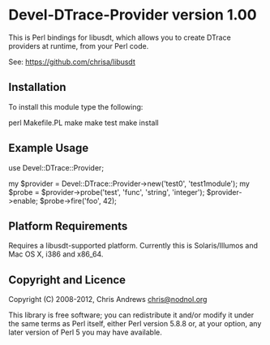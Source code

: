 Devel-DTrace-Provider version 1.00
==================================

This is Perl bindings for libusdt, which allows you to create DTrace
providers at runtime, from your Perl code.

See: https://github.com/chrisa/libusdt

Installation
------------

To install this module type the following:

   perl Makefile.PL
   make
   make test
   make install

Example Usage
-------------

  use Devel::DTrace::Provider;

  my $provider = Devel::DTrace::Provider->new('test0', 'test1module');
  my $probe = $provider->probe('test', 'func', 'string', 'integer');
  $provider->enable;
  $probe->fire('foo', 42);

Platform Requirements
---------------------

Requires a libusdt-supported platform. Currently this is
Solaris/Illumos and Mac OS X, i386 and x86_64. 

Copyright and Licence
---------------------

Copyright (C) 2008-2012, Chris Andrews <chris@nodnol.org>

This library is free software; you can redistribute it and/or modify
it under the same terms as Perl itself, either Perl version 5.8.8 or,
at your option, any later version of Perl 5 you may have available.


